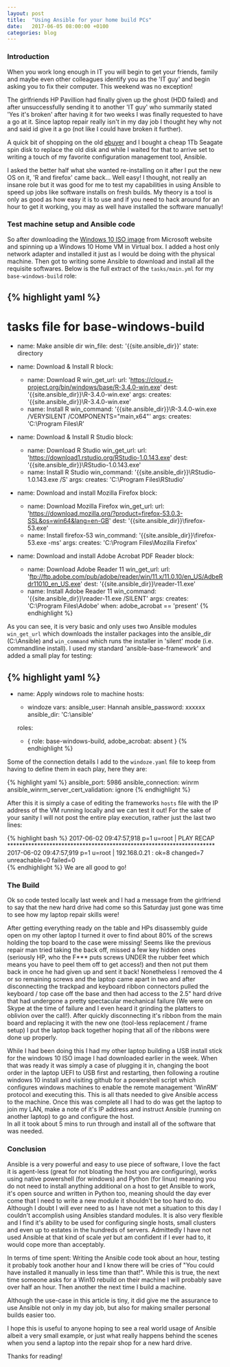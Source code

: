 ```yaml
---
layout: post
title:  "Using Ansible for your home build PCs"
date:   2017-06-05 08:00:00 +0100
categories: blog
---
```

### Introduction
When you work long enough in IT you will begin to get your friends, family and
maybe even other colleagues identify you as the 'IT guy' and begin asking you
to fix their computer.  This weekend was no exception!

The girlfriends HP Pavillion had finally given up the ghost (HDD failed) and after
unsuccessfully sending it to another 'IT guy' who summarily stated 'Yes it's broken'
after having it for two weeks I was finally requested to have a go at it.  Since
laptop repair really isn't in my day job I thought hey why not and said id give
it a go (not like I could have broken it further).

A quick bit of shopping on the old [ebuyer](https://ebuyer.com) and I bought a cheap
1Tb Seagate spin disk to replace the old disk and while I waited for that to arrive
set to writing a touch of my favorite configuration management tool, Ansible.

I asked the better half what she wanted re-installing on it after I put the new
OS on it, 'R and firefox' came back... Well easy! I thought, not really an insane
role but it was good for me to test my capabilities in using Ansible to speed up
jobs like software installs on fresh builds.  My theory is a tool is only as good
as how easy it is to use and if you need to hack around for an hour to get it
working, you may as well have installed the software manually!

### Test machine setup and Ansible code
So after downloading the [Windows 10 ISO image](https://www.microsoft.com/en-gb/software-download/windows10ISO) from
Microsoft website and spinning up a Windows 10 Home VM in Virtual box. I added a
host only network adapter and installed it just as I would be doing with the physical
machine.  Then got to writing some Ansible to download and install all the requisite
softwares.  Below is the full extract of the `tasks/main.yml` for my `base-windows-build` role:

{% highlight yaml %}
---
# tasks file for base-windows-build
- name: Make ansible dir
  win_file:
    dest: '{{site.ansible_dir}}'
    state: directory

- name: Download & Install R
  block:
    - name: Download R
      win_get_url:
        url: 'https://cloud.r-project.org/bin/windows/base/R-3.4.0-win.exe'
        dest: '{{site.ansible_dir}}\R-3.4.0-win.exe'
      args:
        creates: '{{site.ansible_dir}}\R-3.4.0-win.exe'
    - name: Install R
      win_command: '{{site.ansible_dir}}\R-3.4.0-win.exe /VERYSILENT /COMPONENTS="main,x64"'
      args:
        creates: 'C:\Program Files\R'

- name: Download & Install R Studio
  block:
    - name: Download R Studio
      win_get_url:
        url: 'https://download1.rstudio.org/RStudio-1.0.143.exe'
        dest: '{{site.ansible_dir}}\RStudio-1.0.143.exe'
    - name: Install R Studio
      win_command: '{{site.ansible_dir}}\RStudio-1.0.143.exe /S'
      args:
        creates: 'C:\Program Files\RStudio'

- name: Download and install Mozilla Firefox
  block:
    - name: Download Mozilla Firefox
      win_get_url:
        url: 'https://download.mozilla.org/?product=firefox-53.0.3-SSL&os=win64&lang=en-GB'
        dest: '{{site.ansible_dir}}\firefox-53.exe'
    - name: Install firefox-53
      win_command: '{{site.ansible_dir}}\firefox-53.exe -ms'
      args:
        creates: 'C:\Program Files\Mozilla Firefox'

- name: Download and install Adobe Acrobat PDF Reader
  block:
    - name: Download Adobe Reader 11
      win_get_url:
        url: 'ftp://ftp.adobe.com/pub/adobe/reader/win/11.x/11.0.10/en_US/AdbeRdr11010_en_US.exe'
        dest: '{{site.ansible_dir}}\reader-11.exe'
    - name: Install Adobe Reader 11
      win_command: '{{site.ansible_dir}}\reader-11.exe /SILENT'
      args:
        creates: 'C:\Program Files\Adobe'
  when: adobe_acrobat == 'present'
{% endhighlight %}


As you can see, it is very basic and only uses two Ansible modules `win_get_url`
which downloads the installer packages into the ansible_dir (C:\Ansible) and
`win_command` which runs the installer in 'silent' mode (i.e. commandline install).
I used my standard 'ansible-base-framework' and added a small play for testing:

{% highlight yaml %}
---
- name: Apply windows role to machine
  hosts:
    - windoze
  vars:
    ansible_user: Hannah
    ansible_password: xxxxxx
    ansible_dir: 'C:\ansible'

  roles:
    - { role: base-windows-build,
      adobe_acrobat: absent }
{% endhighlight %}

Some of the connection details I add to the `windoze.yaml` file to keep from having
to define them in each play, here they are:

{% highlight yaml %}
ansible_port: 5986
ansible_connection: winrm
ansible_winrm_server_cert_validation: ignore
{% endhighlight %}

After this it is simply a case of editing the frameworks `hosts` file with the IP
address of the VM running locally and we can test it out!  For the sake of your
sanity I will not post the entire play execution, rather just the last two lines:

{% highlight bash %}
2017-06-02 09:47:57,918 p=1 u=root |  PLAY RECAP *********************************************************************
2017-06-02 09:47:57,919 p=1 u=root |  192.168.0.21               : ok=8    changed=7    unreachable=0    failed=0   
{% endhighlight %}
We are all good to go!

### The Build
Ok so code tested locally last week and I had a message from the girlfriend to say
that the new hard drive had come so this Saturday just gone was time to see how my
laptop repair skills were!  

After getting everything ready on the table and HPs
disassembly guide open on my other laptop I turned it over to find about 80% of
the screws holding the top board to the case were missing!  Seems like the previous
repair man tried taking the back off, missed a few key hidden ones
(seriously HP, who the F*** puts screws UNDER the rubber feet which means you have
to peel them off to get access!) and then not put them back in once he had
given up and sent it back!  Nonetheless I removed the 4 or so remaining screws and
the laptop came apart in two and after disconnecting the trackpad and keyboard
ribbon connectors pulled the keyboard / top case off the base and then had access
to the 2.5" hard drive that had undergone a pretty spectacular mechanical failure
(We were on Skype at the time of failure and I even heard it grinding the platters
to oblivion over the call!).  After quickly disconnecting it's ribbon from the main
board and replacing it with the new one (tool-less replacement / frame setup) I put
the laptop back together hoping that all of the ribbons were done up properly.  

While I had been doing this I had my other laptop building a USB install stick for
the windows 10 ISO image I had downloaded earlier in the week. When that was ready
it was simply a case of plugging it in, changing the boot order in the laptop UEFI
to USB first and restarting, then following a routine windows 10 install and
visiting github for a powershell script which configures windows machines to enable
the remote management 'WinRM' protocol and executing this.  This is all thats needed
to give Ansible access to the machine.  Once this was complete all I had to do was
get the laptop to join my LAN, make a note of it's IP address and instruct Ansible
(running on another laptop) to go and configure the host.  
In all it took about 5 mins to run through and install all of the software that was needed.

### Conclusion
Ansible is a very powerful and easy to use piece of software, I love the fact it
is agent-less (great for not bloating the host you are configuring), works using
native powershell (for windows) and Python (for linux) meaning you do not need to
install anything additional on a host to get Ansible to work, it's open source
and written in Python too, meaning should the day ever come that I need to write a
new module it shouldn't be too hard to do.  Although I doubt I will ever need to
as I have not met a situation to this day I couldn't accomplish using Ansibles
standard modules.  It is also very flexible and I find it's ability to be used for
configuring single hosts, small clusters and even up to estates in the hundreds
of servers.  Admittedly I have not used Ansible at that kind of scale _yet_
but am confident if I ever had to, it would cope more than acceptably.

In terms of time spent:
Writing the Ansible code took about an hour, testing it probably took another hour
and I know there will be cries of "You could have installed it manually in less
time than that!".  While this is true, the next time someone asks for a Win10
rebuild on their machine I will probably save over half an hour.  Then another the
next time I build a machine.  

Although the use-case in this article is tiny, it did give me the assurance to use
Ansible not only in my day job, but also for making smaller personal builds easier too.  

I hope this is useful to anyone hoping to see a real world usage of Ansible albeit
a very small example, or just what really happens behind the scenes when you send
a laptop into the repair shop for a new hard drive.

Thanks for reading!
